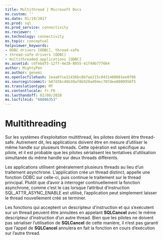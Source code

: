 ```yaml
---
title: Multithread | Microsoft Docs
ms.custom: ''
ms.date: 01/19/2017
ms.prod: sql
ms.prod_service: connectivity
ms.reviewer: ''
ms.technology: connectivity
ms.topic: conceptual
helpviewer_keywords:
- ODBC drivers [ODBC], thread-safe
- thread-safe drivers [ODBC]
- multithreaded applications [ODBC]
ms.assetid: cdfebdf5-12ff-4e28-8055-41f49b77f664
author: MightyPen
ms.author: genemi
ms.openlocfilehash: 1eaa07ce22436bc8bfae215c0431480081ee0f06
ms.sourcegitcommit: b87d36c46b39af8b929ad94ec707dee8800950f5
ms.translationtype: MT
ms.contentlocale: fr-FR
ms.lasthandoff: 02/08/2020
ms.locfileid: "68086353"
---
```

# <a name="multithreading"></a>Multithreading
Sur les systèmes d’exploitation multithread, les pilotes doivent être thread-safe. Autrement dit, les applications doivent être en mesure d’utiliser le même handle sur plusieurs threads. Cette opération est spécifique au pilote, et il est probable que les pilotes sérialisent les tentatives d’utilisation simultanée du même handle sur deux threads différents.  
  
 Les applications utilisent généralement plusieurs threads au lieu d’un traitement asynchrone. L’application crée un thread distinct, appelle une fonction ODBC sur celle-ci, puis continue le traitement sur le thread principal. Plutôt que d’avoir à interroger continuellement la fonction asynchrone, comme c’est le cas lorsque l’attribut d’instruction SQL_ATTR_ASYNC_ENABLE est utilisé, l’application peut simplement laisser le thread nouvellement créé se terminer.  
  
 Les fonctions qui acceptent un descripteur d’instruction et qui s’exécutent sur un thread peuvent être annulées en appelant **SQLCancel** avec le même descripteur d’instruction d’un autre thread. Bien que les pilotes ne doivent pas sérialiser l’utilisation de **SQLCancel** de cette manière, il n’est pas garanti que l’appel de **SQLCancel** annulera en fait la fonction en cours d’exécution sur l’autre thread.

